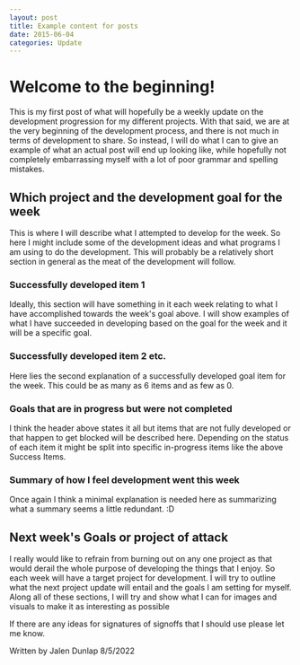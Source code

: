 ```yaml
---
layout: post
title: Example content for posts  
date: 2015-06-04
categories: Update
---
```


# Welcome to the beginning!

This is my first post of what will hopefully be a weekly update on the development progression for my different projects. With that said, we are at the very beginning of the development process, and there is not much in terms of development to share. So instead, I will do what I can to give an example of what an actual post will end up looking like, while hopefully not completely embarrassing myself with a lot of poor grammar and spelling mistakes.

## Which project and the development goal for the week

This is where I will describe what I attempted to develop for the week. So here I might include some of the development ideas and what programs I am using to do the development. This will probably be a relatively short section in general as the meat of the development will follow.

### Successfully developed item 1

Ideally, this section will have something in it each week relating to what I have accomplished towards the week's goal above. I will show examples of what I have succeeded in developing based on the goal for the week and it will be a specific goal.

### Successfully developed item 2 etc.

Here lies the second explanation of a successfully developed goal item for the week. This could be as many as 6 items and as few as 0.

### Goals that are in progress but were not completed

I think the header above states it all but items that are not fully developed or that happen to get blocked will be described here. Depending on the status of each item it might be split into specific in-progress items like the above Success Items.

### Summary of how I feel development went this week

Once again I think a minimal explanation is needed here as summarizing what a summary seems a little redundant. :D

## Next week's Goals or project of attack

I really would like to refrain from burning out on any one project as that would derail the whole purpose of developing the things that I enjoy. So each week will have a target project for development. I will try to outline what the next project update will entail and the goals I am setting for myself. Along all of these sections, I will try and show what I can for images and visuals to make it as interesting as possible

If there are any ideas for signatures of signoffs that I should use please let me know.

Written by Jalen Dunlap
8/5/2022


